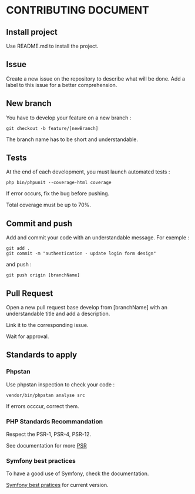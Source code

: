 # CONTRIBUTING DOCUMENT

## Install project
Use README.md to install the project.

## Issue
Create a new issue on the repository to describe what will be done. Add a label to this issue for a better comprehension.

## New branch
You have to develop your feature on a new branch :

```
git checkout -b feature/[newBranch]
```

The branch name has to be short and understandable.

## Tests
At the end of each development, you must launch automated tests :

```
php bin/phpunit --coverage-html coverage
```
If error occurs, fix the bug before pushing.

Total coverage must be up to 70%.

## Commit and push
Add and commit your code with an understandable message. For exemple :

```
git add .
git commit -m "authentication - update login form design"
```

and push :
```
git push origin [branchName]
```

## Pull Request
Open a new pull request base develop from [branchName] with an understandable title and add a description. 

Link it to the corresponding issue.

Wait for approval.

## Standards to apply
### Phpstan 

Use phpstan inspection to check your code :

```
vendor/bin/phpstan analyse src
```

If errors occcur, correct them.

### PHP Standards Recommandation

Respect the PSR-1, PSR-4, PSR-12.

See documentation for more [PSR](https://www.php-fig.org/psr/)

### Symfony best practices

To have a good use of Symfony, check the documentation.

[Symfony best pratices](https://symfony.com/doc/current/index.html) for current version.
